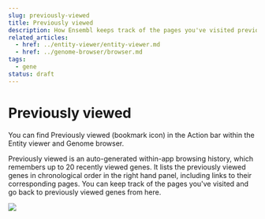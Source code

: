 ```yaml
---
slug: previously-viewed
title: Previously viewed
description: How Ensembl keeps track of the pages you've visited previously
related_articles:
  - href: ../entity-viewer/entity-viewer.md
  - href: ../genome-browser/browser.md
tags:
  - gene
status: draft
---
```


# Previously viewed

You can find Previously viewed (bookmark icon) in the Action bar within the Entity viewer and Genome browser.

Previously viewed is an auto-generated within-app browsing history, which remembers up to 20 recently viewed genes. It lists the previously viewed genes in chronological order in the right hand panel, including links to their corresponding pages. You can keep track of the pages you've visited and go back to previously viewed genes from here.

![](previously_viewed.png)
